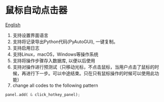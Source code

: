 # 鼠标自动点击器
[English](./README.md)  

1. 支持设置界面语言
2. 支持将记录导出Python代码(PyAutoGUI), 一键复制。
3. 支持启用日志
4. 支持Linux，macOS，Windows等操作系统
5. 支持将操作步骤存入数据库, 以便以后使用
6. 支持对操作进行预测试（只移动光标，不点击鼠标，当用户点击了鼠标的时候，再进行下一步。可以中途结束。只在只有鼠标操作的时候可以使用此功能）
7. change all codes to the following pattern
```rust
panel.add( & click_hotkey_panel);
```